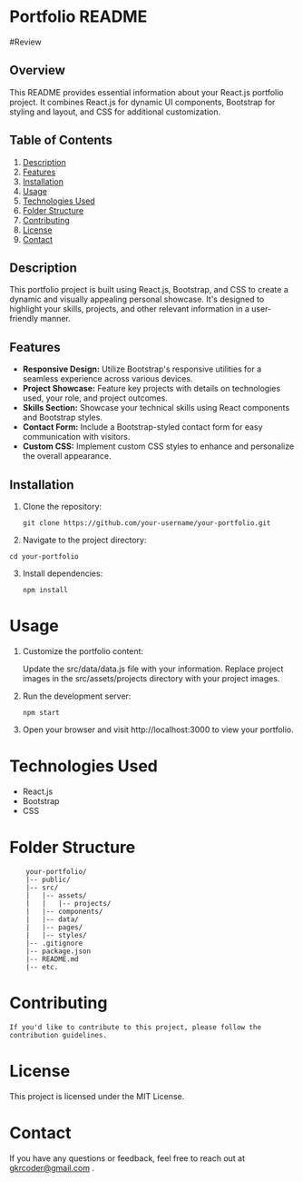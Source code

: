# Portfolio README
#Review
## Overview

This README provides essential information about your React.js portfolio project. It combines React.js for dynamic UI components, Bootstrap for styling and layout, and CSS for additional customization.

## Table of Contents

1. [Description](#description)
2. [Features](#features)
3. [Installation](#installation)
4. [Usage](#usage)
5. [Technologies Used](#technologies-used)
6. [Folder Structure](#folder-structure)
7. [Contributing](#contributing)
8. [License](#license)
9. [Contact](#contact)

## Description

This portfolio project is built using React.js, Bootstrap, and CSS to create a dynamic and visually appealing personal showcase. It's designed to highlight your skills, projects, and other relevant information in a user-friendly manner.

## Features

- **Responsive Design:** Utilize Bootstrap's responsive utilities for a seamless experience across various devices.
- **Project Showcase:** Feature key projects with details on technologies used, your role, and project outcomes.
- **Skills Section:** Showcase your technical skills using React components and Bootstrap styles.
- **Contact Form:** Include a Bootstrap-styled contact form for easy communication with visitors.
- **Custom CSS:** Implement custom CSS styles to enhance and personalize the overall appearance.

## Installation

1. Clone the repository:

   ```git clone https://github.com/your-username/your-portfolio.git```

2. Navigate to the project directory:

  ```cd your-portfolio```

3. Install dependencies:

    ```npm install```

# Usage
  1. Customize the portfolio content:

        Update the src/data/data.js file with your information.
        Replace project images in the src/assets/projects directory with your project images.

 2.  Run the development server:


         npm start

 3. Open your browser and visit http://localhost:3000 to view your portfolio.

 # Technologies Used
   * React.js
   * Bootstrap
   * CSS

# Folder Structure
    
        your-portfolio/
        |-- public/
        |-- src/
        |   |-- assets/
        |   |   |-- projects/
        |   |-- components/
        |   |-- data/
        |   |-- pages/
        |   |-- styles/
        |-- .gitignore
        |-- package.json
        |-- README.md
        |-- etc.

    
# Contributing
    If you'd like to contribute to this project, please follow the contribution guidelines.



# License
   This project is licensed under the MIT License.

# Contact
   If you have any questions or feedback, feel free to reach out at    gkrcoder@gmail.com .

   